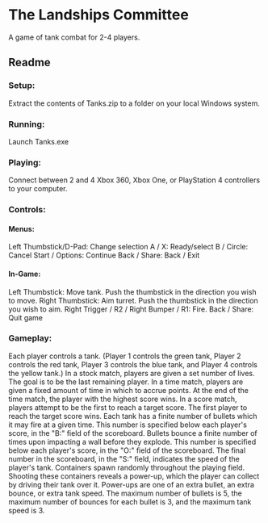 # The Landships Committee
A game of tank combat for 2-4 players.

## Readme
### Setup:
Extract the contents of Tanks.zip to a folder on your local Windows system.

### Running:
Launch Tanks.exe

### Playing:
Connect between 2 and 4 Xbox 360, Xbox One, or PlayStation 4 controllers to your
computer.

### Controls:
#### Menus:
Left Thumbstick/D-Pad: Change selection
A / X: Ready/select
B / Circle: Cancel
Start / Options: Continue
Back / Share: Back / Exit

#### In-Game:
Left Thumbstick: Move tank. Push the thumbstick in the direction you wish to
move.
Right Thumbstick: Aim turret. Push the thumbstick in the direction you wish to
aim.
Right Trigger / R2 / Right Bumper / R1: Fire.
Back / Share: Quit game

### Gameplay:
Each player controls a tank. (Player 1 controls the green tank, Player 2
controls the red tank, Player 3 controls the blue tank, and Player 4 controls
the yellow tank.)
In a stock match, players are given a set number of lives. The goal is to be the
last remaining player.
In a time match, players are given a fixed amount of time in which to accrue
points. At the end of the time match, the player with the highest score wins.
In a score match, players attempt to be the first to reach a target score. The
first player to reach the target score wins.
Each tank has a finite number of bullets which it may fire at a given time. This
number is specified below each player's score, in the "B:" field of the
scoreboard. Bullets bounce a finite number of times upon impacting a wall before
they explode. This number is specified below each player's score, in the "O:"
field of the scoreboard. The final number in the scoreboard, in the "S:" field,
indicates the speed of the player's tank.
Containers spawn randomly throughout the playing field. Shooting these
containers reveals a power-up, which the player can collect by driving their
tank over it. Power-ups are one of an extra bullet, an extra bounce, or extra
tank speed. The maximum number of bullets is 5, the maximum number of bounces
for each bullet is 3, and the maximum tank speed is 3.
